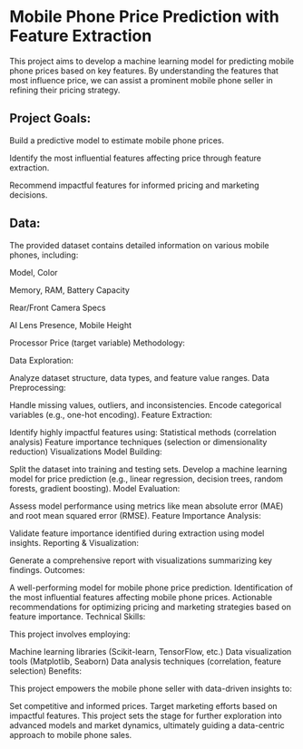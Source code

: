 # Mobile Phone Price Prediction with Feature Extraction

This project aims to develop a machine learning model for predicting mobile phone prices based on key features.
By understanding the features that most influence price, we can assist a prominent mobile phone seller in refining their pricing strategy.

## Project Goals:

Build a predictive model to estimate mobile phone prices.

Identify the most influential features affecting price through feature extraction.

Recommend impactful features for informed pricing and marketing decisions.

## Data:

The provided dataset contains detailed information on various mobile phones, including:

Model, Color

Memory, RAM, Battery Capacity

Rear/Front Camera Specs

AI Lens Presence, Mobile Height

Processor
Price (target variable)
Methodology:

Data Exploration:

Analyze dataset structure, data types, and feature value ranges.
Data Preprocessing:

Handle missing values, outliers, and inconsistencies.
Encode categorical variables (e.g., one-hot encoding).
Feature Extraction:

Identify highly impactful features using:
Statistical methods (correlation analysis)
Feature importance techniques (selection or dimensionality reduction)
Visualizations
Model Building:

Split the dataset into training and testing sets.
Develop a machine learning model for price prediction (e.g., linear regression, decision trees, random forests, gradient boosting).
Model Evaluation:

Assess model performance using metrics like mean absolute error (MAE) and root mean squared error (RMSE).
Feature Importance Analysis:

Validate feature importance identified during extraction using model insights.
Reporting & Visualization:

Generate a comprehensive report with visualizations summarizing key findings.
Outcomes:

A well-performing model for mobile phone price prediction.
Identification of the most influential features affecting mobile phone prices.
Actionable recommendations for optimizing pricing and marketing strategies based on feature importance.
Technical Skills:

This project involves employing:

Machine learning libraries (Scikit-learn, TensorFlow, etc.)
Data visualization tools (Matplotlib, Seaborn)
Data analysis techniques (correlation, feature selection)
Benefits:

This project empowers the mobile phone seller with data-driven insights to:

Set competitive and informed prices.
Target marketing efforts based on impactful features.
This project sets the stage for further exploration into advanced models and market dynamics, ultimately guiding a data-centric approach to mobile phone sales.
